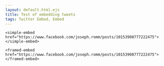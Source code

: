 ```yaml
---
layout: default.html.ejs
title: Test of embedding tweets
tags: Twitter Embed, Embed
---
```


```
<simple-embed href="https://www.facebook.com/joseph.romm/posts/10153908777222475"></simple-embed>
```

<simple-embed href="https://www.facebook.com/joseph.romm/posts/10153908777222475"></simple-embed>

```
<framed-embed href="https://www.facebook.com/joseph.romm/posts/10153908777222475"></framed-embed>
```

<framed-embed href="https://www.facebook.com/joseph.romm/posts/10153908777222475"></framed-embed>
